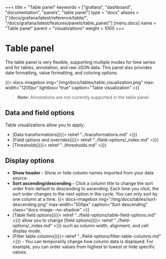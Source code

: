 +++
title = "Table panel"
keywords = ["grafana", "dashboard", "documentation", "panels", "table panel"]
type = "docs"
aliases = ["/docs/grafana/latest/reference/table/", "/docs/grafana/latest/features/panels/table_panel/"]
[menu.docs]
name = "Table panel"
parent = "visualizations"
weight = 1000
+++

# Table panel

The table panel is very flexible, supporting multiple modes for time series and for tables, annotation, and raw JSON data. This panel also provides date formatting, value formatting, and coloring options.

{{< docs-imagebox img="/img/docs/tables/table_visualization.png" max-width="1200px" lightbox="true" caption="Table visualization" >}}

> **Note:** Annotations are not currently supported in the table panel.

## Data and field options

Table visualizations allow you to apply:

- [Data transformations]({{< relref "../transformations.md" >}})
- [Field options and overrides]({{< relref "../field-options/_index.md" >}})
- [Thresholds]({{< relref "../thresholds.md" >}})

## Display options

- **Show header -** Show or hide column names imported from your data source.
- **Sort ascending/descending -** Click a column title to change the sort order from default to descending to ascending. Each time you click, the sort order changes to the next option in the cycle. You can only sort by one column at a time.
  {{< docs-imagebox img="/img/docs/tables/sort-descending.png" max-width="500px" caption="Sort descending" class="docs-image--no-shadow" >}}
- [Table field options]({{< relref "../field-options/table-field-options.md" >}}) allow you to change [field options]({{< relref "../field-options/_index.md" >}}) such as column width, alignment, and cell display mode.
- [Filter table columns]({{< relref "../field-options/filter-table-columns.md" >}}) - You can temporarily change how column data is displayed. For example, you can order values from highest to lowest or hide specific values.

